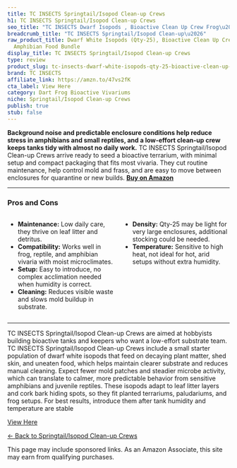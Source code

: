 ```yaml
---
title: TC INSECTS Springtail/Isopod Clean-up Crews
h1: TC INSECTS Springtail/Isopod Clean-up Crews
seo_title: "TC INSECTS Dwarf Isopods , Bioactive Clean Up Crew Frog\u2026"
breadcrumb_title: "TC INSECTS Springtail/Isopod Clean-up\u2026"
raw_product_title: Dwarf White Isopods (Qty-25), Bioactive Clean Up Crew Frog Reptile
  Amphibian Food Bundle
display_title: TC INSECTS Springtail/Isopod Clean-up Crews
type: review
product_slug: tc-insects-dwarf-white-isopods-qty-25-bioactive-clean-up-crew-frog-rept-06dbb998
brand: TC INSECTS
affiliate_link: https://amzn.to/47vs2fK
cta_label: View Here
category: Dart Frog Bioactive Vivariums
niche: Springtail/Isopod Clean-up Crews
publish: true
stub: false
---
```


<div id="intro" class="full-width">
  <p><strong>Background noise and predictable enclosure conditions help reduce stress in amphibians and small reptiles, and a low-effort clean-up crew keeps tanks tidy with almost no daily work.</strong> TC INSECTS Springtail/Isopod Clean-up Crews arrive ready to seed a bioactive terrarium, with minimal setup and compact packaging that fits most vivaria. They cut routine maintenance, help control mold and frass, and are easy to move between enclosures for quarantine or new builds. <a href="https://amzn.to/47vs2fK" rel="nofollow sponsored noopener" target="_blank"><strong>Buy on Amazon</strong></a></p>
</div>

<hr />
<h3 id="pros-cons">Pros and Cons</h3>
<div class="pc-grid" style="display:grid;grid-template-columns:1fr 1fr;gap:16px;">
  <ul>
    <li><strong>Maintenance:</strong> Low daily care, they thrive on leaf litter and detritus.</li>
    <li><strong>Compatibility:</strong> Works well in frog, reptile, and amphibian vivaria with moist microclimates.</li>
    <li><strong>Setup:</strong> Easy to introduce, no complex acclimation needed when humidity is correct.</li>
    <li><strong>Cleaning:</strong> Reduces visible waste and slows mold buildup in substrate.</li>
  </ul>
  <ul>
    <li><strong>Density:</strong> Qty-25 may be light for very large enclosures, additional stocking could be needed.</li>
    <li><strong>Temperature:</strong> Sensitive to high heat, not ideal for hot, arid setups without extra humidity.</li>
  </ul>
</div>
<hr />

<div class="full-width">
  <p>TC INSECTS Springtail/Isopod Clean-up Crews are aimed at hobbyists building bioactive tanks and keepers who want a low-effort substrate team. TC INSECTS Springtail/Isopod Clean-up Crews include a small starter population of dwarf white isopods that feed on decaying plant matter, shed skin, and uneaten food, which helps maintain clearer substrate and reduces manual cleaning. Expect fewer mold patches and steadier microbe activity, which can translate to calmer, more predictable behavior from sensitive amphibians and juvenile reptiles. These isopods adapt to leaf litter layers and cork bark hiding spots, so they fit planted terrariums, paludariums, and frog setups. For best results, introduce them after tank humidity and temperature are stable
<p><a class="btn" href="https://amzn.to/47vs2fK" target="_blank" rel="nofollow sponsored noopener">View Here</a></p>
<p><a href="/roundups/dart-frog-bioactive-vivariums/springtail-isopod-clean-up-crews/">← Back to Springtail/Isopod Clean-up Crews</a></p>
<aside class="disclosure">This page may include sponsored links. As an Amazon Associate, this site may earn from qualifying purchases.</aside>

